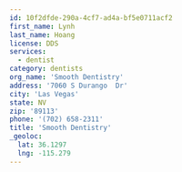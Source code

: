 ```yaml
---
id: 10f2dfde-290a-4cf7-ad4a-bf5e0711acf2
first_name: Lynh
last_name: Hoang
license: DDS
services:
  - dentist
category: dentists
org_name: 'Smooth Dentistry'
address: '7060 S Durango  Dr'
city: 'Las Vegas'
state: NV
zip: '89113'
phone: '(702) 658-2311'
title: 'Smooth Dentistry'
_geoloc:
  lat: 36.1297
  lng: -115.279
---
```

